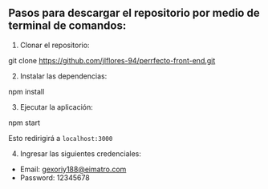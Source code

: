## Pasos para descargar el repositorio por medio de terminal de comandos:

1. Clonar el repositorio:

git clone https://github.com/jlflores-94/perrfecto-front-end.git

2. Instalar las dependencias:

npm install

3. Ejecutar la aplicación:

npm start

Esto redirigirá a `localhost:3000`

4. Ingresar las siguientes credenciales:
- Email: gexoriy188@eimatro.com
- Password: 12345678
